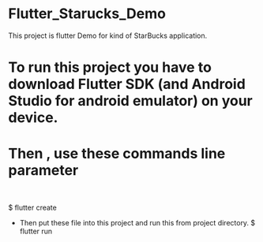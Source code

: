 # Flutter_Starucks_Demo

This project is flutter Demo for kind of StarBucks application.

# To run this project you have to download Flutter SDK (and Android Studio for android emulator) on your device.
# Then , use these commands line parameter
  
  
$ flutter create <ProjectName>
  - Then put these file into this project and run this from project directory.
$ flutter run

